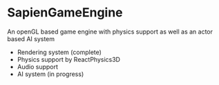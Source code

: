 # SapienGameEngine
An openGL based game engine with physics support as well as an actor based AI system

* Rendering system (complete)
* Physics support by ReactPhysics3D
* Audio support
* AI system (in progress)

